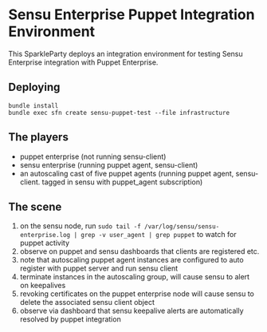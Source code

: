 # Sensu Enterprise Puppet Integration Environment

This SparkleParty deploys an integration environment for testing Sensu Enterprise integration with Puppet Enterprise.

## Deploying

```
bundle install
bundle exec sfn create sensu-puppet-test --file infrastructure
```

## The players
* puppet enterprise (not running sensu-client)
* sensu enterprise (running puppet agent, sensu-client)
* an autoscaling cast of five puppet agents (running puppet agent, sensu-client. tagged in sensu with puppet_agent subscription)

## The scene
1. on the sensu node, run `sudo tail -f /var/log/sensu/sensu-enterprise.log | grep -v user_agent | grep puppet` to watch for puppet activity
2. observe on puppet and sensu dashboards that clients are registered etc.
3. note that autoscaling puppet agent instances are configured to auto register with puppet server and run sensu client
4. terminate instances in the autoscaling group, will cause sensu to alert on keepalives
5. revoking certificates on the puppet enterprise node will cause sensu to delete the associated sensu client object
6. observe via dashboard that sensu keepalive alerts are automatically resolved by puppet integration